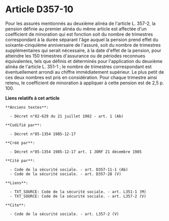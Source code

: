 # Article D357-10

Pour les assurés mentionnés au deuxième alinéa de l'article L. 357-2, la pension définie au premier alinéa du même article
est affectée d'un coefficient de minoration qui est fonction soit du nombre de trimestres correspondant à la durée séparant
l'âge auquel la pension prend effet du soixante-cinquième anniversaire de l'assuré, soit du nombre de trimestres
supplémentaires qui serait nécessaire, à la date d'effet de la pension, pour atteindre les 150 trimestres d'assurance ou de
périodes reconnues équivalentes, tels que définis et déterminés pour l'application du deuxième alinéa de l'article L. 351-1 ;
le nombre de trimestres correspondant est éventuellement arrondi au chiffre immédiatement supérieur. Le plus petit de ces
deux nombres est pris en considération. Pour chaque trimestre ainsi retenu, le coefficient de minoration à appliquer à cette
pension est de 2,5 p. 100.

**Liens relatifs à cet article**

	**Anciens textes**:

	  - Décret n°82-629 du 21 juillet 1982 - art. 1 (Ab)

	**Codifié par**:

	  - Décret n°85-1354 1985-12-17

	**Créé par**:

	  - Décret n°85-1354 1985-12-17 art. 1 JORF 21 décembre 1985

	**Cité par**:

	  - Code de la sécurité sociale. - art. D357-11-1 (Ab)
	  - Code de la sécurité sociale. - art. D357-28 (V)

	**Liens**:

	  - TXT_SOURCE: Code de la sécurité sociale. - art. L351-1 (M)
	  - TXT_SOURCE: Code de la sécurité sociale. - art. L357-2 (V)

	**Cite**:

	  - Code de la sécurité sociale. - art. L357-2 (V)
